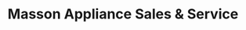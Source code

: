 ---
title: "Masson Appliance Sales & Service"
url: /winnipeg/masson-appliance-sales-and-service/
shop: appliance
---